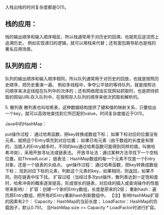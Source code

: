 入栈出栈的时间复杂度都是O(1)。
## 栈的应用：
栈的输出顺序和输入顺序相反，所以栈通常用于对历史的回溯，也就死后逆流而上追溯历史。
例如实现递归的逻辑，就可以用栈来代替；还有面包屑导航也是栈的著名应用场景。

## 队列的应用：
队列的输出顺序和输入顺序相同，所以队列通常用于对历史的回放，也就是按照历史顺序，把历史重演一遍。
例如多线程中，争夺公平锁的等待队列，就是按照访问顺序来决定线程在队列中的次序的；还有网络爬虫实现网站抓取时，也是把待抓取的网站URL存入队列中，在按照存入队列的顺序来依次抓取和解析的。

5. 散列表
散列表也叫哈希表，这种数据结构提供了键和值的映射关系，只要给出一个key，就可以高效地查找到它所匹配的value，时间复杂度接近于O(1)。

Java中的HashMap：

put操作过程：
通过哈希函数，把key转换成数组下标；
如果下标对应的位置没有元素，就把这个Entry填充到对应位置；
如果已有元素（由于数组的长度是有限的，当插入的Entry越多时，不同的key通过哈希函数可能得到同样的值，叫做哈希冲突），采用开放寻址法或链表法。
开放寻址法：通过某种方法寻找下一个空档位置，如ThreadLocal；
链表法：HashMap数组的每一个元素不仅是一个Entry对象，还是一个链表的头结点。
get操作过程：
通过哈希函数，把key转换成数组下标；
找到对应下标的元素，判断这个元素的key，如果相同，则返回，如果不同，则在链表中往下找。
扩容过程（当经过多次put操作，散列表达到一定饱和度时，哈希冲突的概率逐渐提高，形成很长的链表，对后续的插入或查询操作的性能带来影响）：
扩容：创建一个新的Entry数组，长度是原来的2倍；
重新hash：遍历原Entry数组，把所有的Entry重新hash到新数组中。
【注】影响HashMap扩容的因素有2个：
Capacity：HashMap的当前长度；
LoadFactor：HashMap的负载因子，默认0.75f。
当HashMap.size >= Capacity * LoadFactor时进行扩容。

